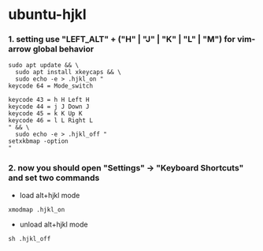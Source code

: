 # ubuntu-hjkl
### 1. setting use "LEFT_ALT" + ("H" | "J" | "K" | "L" | "M") for vim-arrow global behavior

```
sudo apt update && \
  sudo apt install xkeycaps && \
  sudo echo -e > .hjkl_on "
keycode 64 = Mode_switch

keycode 43 = h H Left H
keycode 44 = j J Down J
keycode 45 = k K Up K
keycode 46 = l L Right L
" && \
  sudo echo -e > .hjkl_off "
setxkbmap -option
"
```

### 2. now you should open "Settings" -> "Keyboard Shortcuts" and set two commands
* load alt+hjkl mode
```
xmodmap .hjkl_on
```
* unload alt+hjkl mode
```
sh .hjkl_off
```
